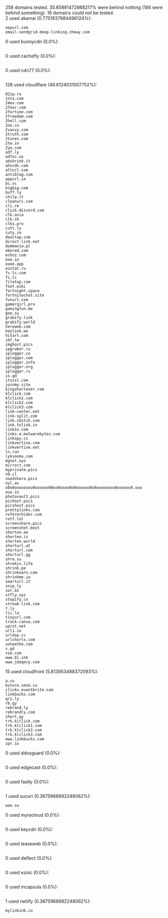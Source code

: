 258 domains tested. 35.65891472868217% were behind nothing (166 were behind something). 19 domains could not be tested.<br>
2 used akamai (0.7751937984496124%):
```
eepurl.com
email-sendgrid-deep-linking.chewy.com
```

0 used bunnycdn (0.0%):
```

```

0 used cachefly (0.0%):
```

```

0 used cdn77 (0.0%):
```

```

128 used cloudflare (49.6124031007752%):
```
02ip.ru
1sta.com
24ex.com
2fear.com
2fortune.com
2freedom.com
2hell.com
2no.co
2savvy.com
2truth.com
2tunes.com
2tw.in
2ya.com
adf.ly
adfoc.us
adshrink.it
ahscdn.com
alturl.com
antiblog.com
appurl.io
bc.vc
bigbig.com
buff.ly
chilp.it
cleanuri.com
cli.re
click.discord.com
clk.asia
clk.sh
clks.pro
cutt.ly
cuty.io
dealtap.com
direct-link.net
dommania.pl
ebored.com
echoz.com
exe.io
exee.app
ezstat.ru
fc-lc.com
fc.lc
filetap.com
foot.wiki
fortnight.space
fortnitechat.site
funurl.com
gamergirl.pro
gamingfun.me
goo.su
grabify.link
grabify.world
hereweb.com
heylink.me
hitart.com
ibf.tw
imghost.pics
ipgraber.ru
iplogger.co
iplogger.com
iplogger.info
iplogger.org
iplogger.ru
is.gd
itsssl.com
joinmy.site
kingshortener.com
klclick.com
klclick1.com
klclick2.com
klclick3.com
link-center.net
link-split.com
link.sbstck.com
link.tnlink.in
link1s.com
links.e.malwarebytes.com
linkspy.cc
linkvertise.com
linkvertise.net
ln.run
lyksoomu.com
mgnet.xyz
mirrorz.com
myprivate.pics
n9.cl
noodshare.pics
nyl.as
o0o0oooooooo0oooooo00oo0oooo0o0oooooo0o0oooooooo0oooooo0.ooo
ouo.io
photovault.pics
pichost.pics
picshost.pics
prettylinks.com
refererhider.com
rotf.lol
screenshare.pics
screenshot.best
shorten.ee
shorten.is
shorten.world
shorturl.at
shorturl.com
shorturl.gg
shre.su
shrekis.life
shrink.pe
shrinkearn.com
shrinkme.io
smarturl.it
snip.ly
sor.bz
stfly.xyz
stopify.co
streak-link.com
t.ly
tii.la
tinyurl.com
track.canva.com
uprot.net
url1.io
urlday.cc
urlshortx.com
usheethe.com
v.gd
vze.com
www.bl.ink
www.jdoqocy.com
```

15 used cloudfront (5.813953488372093%):
```
a.co
bstore.smsb.co
clicks.eventbrite.com
linkbucks.com
qrs.ly
rb.gy
rebrand.ly
rebrandly.com
short.gy
trk.klclick.com
trk.klclick1.com
trk.klclick2.com
trk.klclick3.com
www.linkbucks.com
zpr.io
```

0 used ddosguard (0.0%):
```

```

0 used edgecast (0.0%):
```

```

0 used fastly (0.0%):
```

```

1 used sucuri (0.3875968992248062%):
```
wee.so
```

0 used myracloud (0.0%):
```

```

0 used keycdn (0.0%):
```

```

0 used leaseweb (0.0%):
```

```

0 used deflect (0.0%):
```

```

0 used ezoic (0.0%):
```

```

0 used incapsula (0.0%):
```

```

1 used netlify (0.3875968992248062%):
```
mylinkinb.io
```
